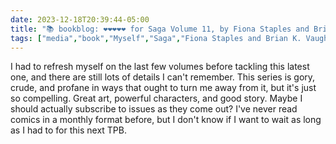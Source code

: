 ```yaml
---
date: 2023-12-18T20:39:44-05:00
title: "📚 bookblog: ❤️❤️❤️❤️❤️ for Saga Volume 11, by Fiona Staples and Brian K. Vaughan"
tags: ["media","book","Myself","Saga","Fiona Staples and Brian K. Vaughan","Fiona Staples","Brian K. Vaughan","comics"]
---
```


I had to refresh myself on the last few volumes before tackling this latest one, and there are still lots of details I can't remember. This series is gory, crude, and profane in ways that ought to turn me away from it, but it's just so compelling. Great art, powerful characters, and good story. Maybe I should actually subscribe to issues as they come out? I've never read comics in a monthly format before, but I don't know if I want to wait as long as I had to for this next TPB.
